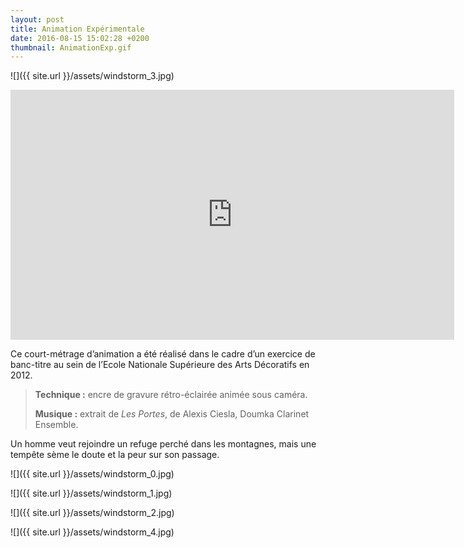 ```yaml
---
layout: post
title: Animation Expérimentale
date: 2016-08-15 15:02:28 +0200
thumbnail: AnimationExp.gif
---
```


![]({{ site.url }}/assets/windstorm_3.jpg)

<iframe src="https://player.vimeo.com/video/35993182" width="710" height="400" frameborder="0" webkitallowfullscreen mozallowfullscreen allowfullscreen></iframe>

Ce court-métrage d’animation a été réalisé dans le cadre d’un exercice de banc-titre au sein de l’Ecole Nationale Supérieure des Arts Décoratifs en 2012.

> **Technique :** encre de gravure rétro-éclairée animée sous caméra.
>
> **Musique :** extrait de *Les Portes*, de Alexis Ciesla, Doumka Clarinet Ensemble.

Un homme veut rejoindre un refuge perché dans les montagnes, mais une tempête sème le doute et la peur sur son passage.

![]({{ site.url }}/assets/windstorm_0.jpg)

![]({{ site.url }}/assets/windstorm_1.jpg)

![]({{ site.url }}/assets/windstorm_2.jpg)

![]({{ site.url }}/assets/windstorm_4.jpg)
